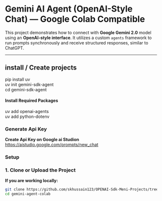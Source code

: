 



# Gemini AI Agent (OpenAI-Style Chat) — Google Colab Compatible

This project demonstrates how to connect with **Google Gemini 2.0** model using an **OpenAI-style interface**. It utilizes a custom `agents` framework to run prompts synchronously and receive structured responses, similar to ChatGPT.

---


## install / Create projects

pip install uv <br>
uv init gemini-sdk-agent<br>
cd gemini-sdk-agent<br>


#### Install Required Packages
uv add openai-agents<br>
uv add python-dotenv<br>


### Generate Api Key

**Create Api Key on Google ai Studion**
https://aistudio.google.com/prompts/new_chat



### Setup

### 1. Clone or Upload the Project

**If you are working locally:**
```bash
git clone https://github.com/skhussain123/OPENAI-Sdk-Meni-Projects/tree/main/gemini-sdk-agent
cd gemini-agent-colab